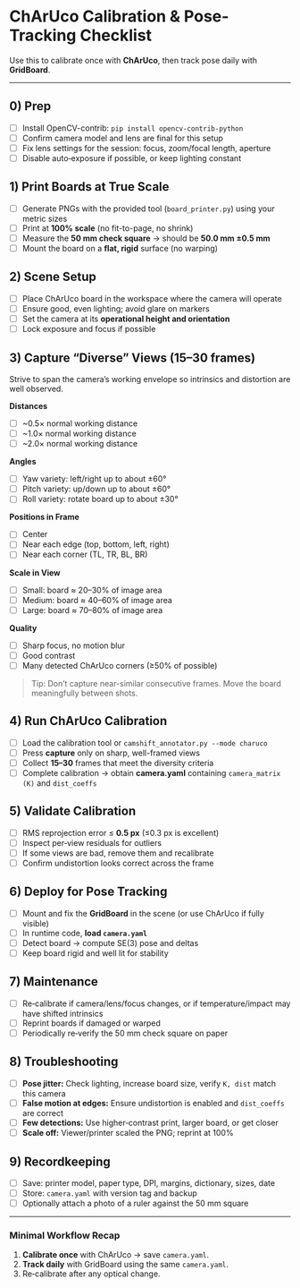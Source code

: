 # ChArUco Calibration & Pose-Tracking Checklist

Use this to calibrate once with **ChArUco**, then track pose daily with **GridBoard**.

---

## 0) Prep
- [ ] Install OpenCV-contrib: `pip install opencv-contrib-python`
- [ ] Confirm camera model and lens are final for this setup
- [ ] Fix lens settings for the session: focus, zoom/focal length, aperture
- [ ] Disable auto‑exposure if possible, or keep lighting constant

## 1) Print Boards at True Scale
- [ ] Generate PNGs with the provided tool (`board_printer.py`) using your metric sizes
- [ ] Print at **100% scale** (no fit-to-page, no shrink)
- [ ] Measure the **50 mm check square** → should be **50.0 mm ±0.5 mm**
- [ ] Mount the board on a **flat, rigid** surface (no warping)

## 2) Scene Setup
- [ ] Place ChArUco board in the workspace where the camera will operate
- [ ] Ensure good, even lighting; avoid glare on markers
- [ ] Set the camera at its **operational height and orientation**
- [ ] Lock exposure and focus if possible

## 3) Capture “Diverse” Views (15–30 frames)
Strive to span the camera’s working envelope so intrinsics and distortion are well observed.

**Distances**
- [ ] ~0.5× normal working distance
- [ ] ~1.0× normal working distance
- [ ] ~2.0× normal working distance

**Angles**
- [ ] Yaw variety: left/right up to about ±60°
- [ ] Pitch variety: up/down up to about ±60°
- [ ] Roll variety: rotate board up to about ±30°

**Positions in Frame**
- [ ] Center
- [ ] Near each edge (top, bottom, left, right)
- [ ] Near each corner (TL, TR, BL, BR)

**Scale in View**
- [ ] Small: board ≈ 20–30% of image area
- [ ] Medium: board ≈ 40–60% of image area
- [ ] Large: board ≈ 70–80% of image area

**Quality**
- [ ] Sharp focus, no motion blur
- [ ] Good contrast
- [ ] Many detected ChArUco corners (≥50% of possible)

> Tip: Don’t capture near-similar consecutive frames. Move the board meaningfully between shots.

## 4) Run ChArUco Calibration
- [ ] Load the calibration tool or `camshift_annotator.py --mode charuco`
- [ ] Press **capture** only on sharp, well-framed views
- [ ] Collect **15–30** frames that meet the diversity criteria
- [ ] Complete calibration → obtain **camera.yaml** containing `camera_matrix (K)` and `dist_coeffs`

## 5) Validate Calibration
- [ ] RMS reprojection error ≤ **0.5 px** (≤0.3 px is excellent)
- [ ] Inspect per‑view residuals for outliers
- [ ] If some views are bad, remove them and recalibrate
- [ ] Confirm undistortion looks correct across the frame

## 6) Deploy for Pose Tracking
- [ ] Mount and fix the **GridBoard** in the scene (or use ChArUco if fully visible)
- [ ] In runtime code, **load `camera.yaml`**
- [ ] Detect board → compute SE(3) pose and deltas
- [ ] Keep board rigid and well lit for stability

## 7) Maintenance
- [ ] Re‑calibrate if camera/lens/focus changes, or if temperature/impact may have shifted intrinsics
- [ ] Reprint boards if damaged or warped
- [ ] Periodically re‑verify the 50 mm check square on paper

## 8) Troubleshooting
- [ ] **Pose jitter:** Check lighting, increase board size, verify `K, dist` match this camera
- [ ] **False motion at edges:** Ensure undistortion is enabled and `dist_coeffs` are correct
- [ ] **Few detections:** Use higher‑contrast print, larger board, or get closer
- [ ] **Scale off:** Viewer/printer scaled the PNG; reprint at 100%

## 9) Recordkeeping
- [ ] Save: printer model, paper type, DPI, margins, dictionary, sizes, date
- [ ] Store: `camera.yaml` with version tag and backup
- [ ] Optionally attach a photo of a ruler against the 50 mm square

---

### Minimal Workflow Recap
1. **Calibrate once** with ChArUco → save `camera.yaml`.
2. **Track daily** with GridBoard using the same `camera.yaml`.
3. Re‑calibrate after any optical change.

